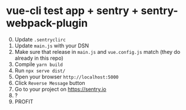 # vue-cli test app + sentry + sentry-webpack-plugin

0. Update `.sentryclirc`
1. Update `main.js` with your DSN
2. Make sure that release in `main.js` and `vue.config.js` match (they do already in this repo)
3. Compile `yarn build`
4. Run `npx serve dist/`
5. Open your browser `http://localhost:5000`
6. Click `Reverse Message` button
7. Go to your project on https://sentry.io
8. ?
9. PROFIT
